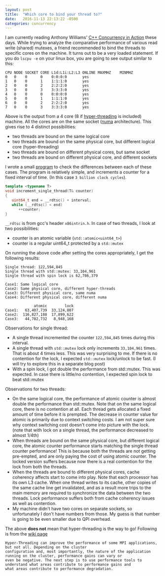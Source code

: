 ```yaml
---
layout: post
title:  "Which core to bind your thread to?"
date:   2016-11-13 22:13:22 -0500
categories: concurrency
---
```

I am currently reading Anthony Williams' [C++ Concurrency in Action][book] these days. While trying to analyze the
comparative performance of various read write (shared) mutexes, a friend recommended to bind the threads to specific
cores on the machine. It turns out to be a very loaded statement. If you do `lscpu -e` on your linux box, you are going to see
output similar to this:

```
CPU NODE SOCKET CORE L1d:L1i:L2:L3 ONLINE MAXMHZ    MINMHZ
0   0    0      0    0:0:0:0       yes
1   0    0      1    1:1:1:0       yes
2   0    0      2    2:2:2:0       yes
3   0    0      3    3:3:3:0       yes
4   0    0      0    0:0:0:0       yes
5   0    0      1    1:1:1:0       yes
6   0    0      2    2:2:2:0       yes
7   0    0      3    3:3:3:0       yes
```

Above is the output from a 4 core (8 if [hyper-threading][hyper-threading] is included) machine. All the cores are
on the same socket ([numa][numa] architecture). This gives rise to 4 distinct possibilities:
* two threads are bound on the same logical core
* two threads are bound on the same physical core, but different logical core (hyper-threading)
* two threads are bound on different physical cores, but same socket
* two threads are bound on different physical core, and different sockets

I wrote a small [program][code] to check the differences between each of these cases. The program is relatively simple,
and increments a counter for a fixed interval of time. (In this case `3 billion clock cycles`).

```cpp
template <typename T>
void increment_single_thread(T& counter)
{
   uint64_t end = __rdtsc() + interval;
   while (__rdtsc() < end)
      ++counter;
}
```
`__rdtsc` is from gcc's header `x86intrin.h`. In case of two threads, I look at two possibilities:
* counter is an atomic variable (`std::atomic<uint64_t>`)
* counter is a regular uint64_t protected by a `std::mutex`

On running the above code after setting the cores appropriately, I get the following results:

```
Single thread: 122,594,845
Single thread with std::mutex: 33,104,961
Single thread with spin lock is 62,786,379

Case1: Same logical core
Case2: Same physical core, different hyper-threads
Case3: Different physical core, same numa
Case4: Different physical core, different numa

             atomic        lock
Case1:   63,407,739  33,124,807
Case2:  116,827,188  17,899,622
Case3:   44,782,732   8,948,168
```

Observations for single thread:
* A single thread incremented the counter `122,594,845` times during this interval.
* A single thread with `std::mutex` lock only increments `33,104,961` times. That is about 4 times less. This was very
surprising to me. If there is no contention for the lock, I expected `std::mutex` lock/unlock to be fast. (I will try to
explore this in a separate blog post)
* With a spin lock, I got double the performance from std::mutex. This was expected. In case there is little/no
contention, I expected spin lock to beat std::mutex

Observations for two threads:
* On the same logical core, the performance of atomic counter is almost double the performance than std::mutex. Note
that on the same logical core, there is no contention at all. Each thread gets allocated a fixed amount of time before
it is prempted. The decrease in counter value for atomic is primarily due to context switching costs. I am not super
sure why context switching cost doesn't come into picture with the lock. (note that with lock on a single thread, the
performance decreased to almost 1/4th)
* When threads are bound on the same physical core, but different logical core, the atomic counter performance starts
matching the single thread counter performance! This is because both the threads are not getting pre-empted, and are
only paying the cost of using atomic counter. The locked version suffers because now there is a real contention for the
lock from both the threads.
* When the threads are bound to different physical cores, cache coherency affects start to come into play. Note that
each processor has its own L3 cache. When one thread writes to its cache, other copies of the same cache line get
invalidated, and as a result more trips to the main memory are required to synchronize the data between the two threads.
Lock performance suffers both from cache coherency issues as well as contention.
* My machine didn't have two cores on separate sockets, so unfortunately I don't have numbers from those. My guess is
that number is going to be even smaller due to QPI overhead.

The above **does not** mean that hyper-threading is the way to go! Following is from the [wiki page][hyper-threading]

```
Hyper-Threading can improve the performance of some MPI applications, but not all. Depending on the cluster
configuration and, most importantly, the nature of the application running on the cluster, performance gains can vary or
even be negative. The next step is to use performance tools to understand what areas contribute to performance gains and
what areas contribute to performance degradation.
```

[book]: https://www.amazon.com/C-Concurrency-Action-Practical-Multithreading/dp/1933988770/
[hyper-threading]: https://en.wikipedia.org/wiki/Hyper-threading
[numa]: https://en.wikipedia.org/wiki/Non-uniform_memory_access
[code]: https://github.com/skgbanga/Sandbox/blob/master/concurrency/blog/Counter.x.cpp
